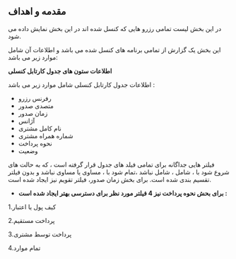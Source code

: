 
## **مقدمه و اهداف** 

در این بخش لیست تمامی رزرو هایی که کنسل شده اند در این بخش نمایش داده می شود. 

این بخش یک  گزارش از تمامی برنامه های کنسل شده می باشد و اطلاعات آن شامل موارد زیر می باشد: 

**اطلاعات ستون های جدول کارتابل کنسلی** 

اطلاعات جدول کارتابل کنسلی شامل موارد زیر می باشد : 

- رفرنس رزرو 
- متصدی صدور 
- زمان صدور 
- آژانس 
- نام کامل مشتری 
- شماره همراه مشتری 
- نحوه پرداخت 
- وضعیت 

فیلتر هایی جداگانه  برای تمامی فیلد های جدول قرار گرفته است ، که به حالت های شروع شود با ، شامل ، شامل نباشد ،تمام شود با ، مساوی یا مساوی نباشد و بدون فیلتر تقسیم بندی شده است. برای بخش زمان صدور، فیلتر تقویم نیز ایجاد شده است.



- **برای بحش نحوه پرداخت نیز 4 فیلتر مورد نظر برای دسترسی بهتر ایجاد شده است :** 

1.کیف پول یا اعتبار 

2.پرداخت مستقیم 

3.پرداخت توسط مشتری 

4.تمام موارد

